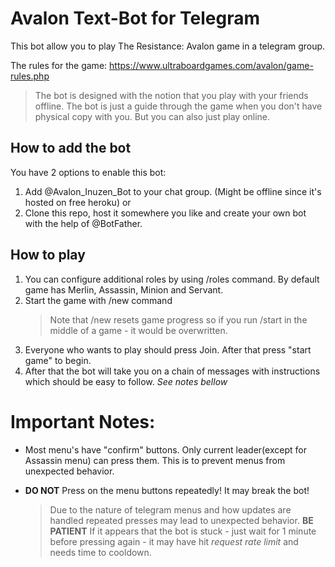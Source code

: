 # Avalon Text-Bot for Telegram

This bot allow you to play The Resistance: Avalon game in a telegram group.

The rules for the game: https://www.ultraboardgames.com/avalon/game-rules.php

> The bot is designed with the notion that you play with your friends offline. The bot is just a guide through the game when you don't have physical copy with you. But you can also just play online.

## How to add the bot

You have 2 options to enable this bot:

1. Add @Avalon_Inuzen_Bot to your chat group. (Might be offline since it's hosted on free heroku)
   or
2. Clone this repo, host it somewhere you like and create your own bot with the help of @BotFather.

## How to play

1. You can configure additional roles by using /roles command. By default game has Merlin, Assassin, Minion and Servant.
2. Start the game with /new command
    > Note that /new resets game progress so if you run /start in the middle of a game - it would be overwritten.
3. Everyone who wants to play should press Join. After that press "start game" to begin.
4. After that the bot will take you on a chain of messages with instructions which should be easy to follow. _See notes bellow_

# Important Notes:

-   Most menu's have "confirm" buttons. Only current leader(except for Assassin menu) can press them. This is to prevent menus from unexpected behavior.

-   **DO NOT** Press on the menu buttons repeatedly! It may break the bot!
    > Due to the nature of telegram menus and how updates are handled repeated presses may lead to unexpected behavior. **BE PATIENT**
    > If it appears that the bot is stuck - just wait for 1 minute before pressing again - it may have hit _request rate limit_ and needs time to cooldown.
